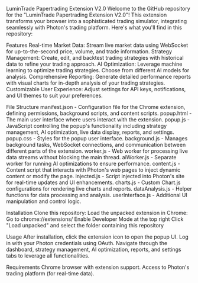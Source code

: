 LuminTrade Papertrading Extension V2.0
Welcome to the GitHub repository for the "LuminTrade Papertrading Extension V2.0"! This extension transforms your browser into a sophisticated trading simulator, integrating seamlessly with Photon's trading platform. 
Here's what you'll find in this repository:

Features
Real-time Market Data: Stream live market data using WebSocket for up-to-the-second price, volume, and trade information.
Strategy Management: Create, edit, and backtest trading strategies with historical data to refine your trading approach.
AI Optimization: Leverage machine learning to optimize trading strategies. Choose from different AI models for analysis.
Comprehensive Reporting: Generate detailed performance reports with visual charts for in-depth analysis of your trading strategies.
Customizable User Experience: Adjust settings for API keys, notifications, and UI themes to suit your preferences.

File Structure
manifest.json - Configuration file for the Chrome extension, defining permissions, background scripts, and content scripts.
popup.html - The main user interface where users interact with the extension.
popup.js - JavaScript controlling the popup's functionality including strategy management, AI optimization, live data display, reports, and settings.
popup.css - Styles for the popup user interface.
background.js - Manages background tasks, WebSocket connections, and communication between different parts of the extension.
worker.js - Web worker for processing live data streams without blocking the main thread.
aiWorker.js - Separate worker for running AI optimizations to ensure performance.
content.js - Content script that interacts with Photon's web pages to inject dynamic content or modify the page.
injected.js - Script injected into Photon's site for real-time updates and UI enhancements.
charts.js - Custom Chart.js configurations for rendering live charts and reports.
dataAnalysis.js - Helper functions for data processing and analysis.
userInterface.js - Additional UI manipulation and control logic.



Installation
Clone this repository:
Load the unpacked extension in Chrome:
Go to chrome://extensions/
Enable Developer Mode at the top right
Click "Load unpacked" and select the folder containing this repository

Usage
After installation, click the extension icon to open the popup UI.
Log in with your Photon credentials using OAuth.
Navigate through the dashboard, strategy management, AI optimization, reports, and settings tabs to leverage all functionalities.

Requirements
Chrome browser with extension support.
Access to Photon's trading platform (for real-time data).
